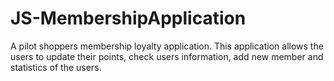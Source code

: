 # JS-MembershipApplication

A pilot shoppers membership loyalty application. This application allows the users to update their points, check users information, add new member and statistics of the users.
